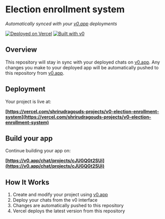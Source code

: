 # Election enrollment system

*Automatically synced with your [v0.app](https://v0.app) deployments*

[![Deployed on Vercel](https://img.shields.io/badge/Deployed%20on-Vercel-black?style=for-the-badge&logo=vercel)](https://vercel.com/shrirudragouds-projects/v0-election-enrollment-system)
[![Built with v0](https://img.shields.io/badge/Built%20with-v0.app-black?style=for-the-badge)](https://v0.app/chat/projects/cJUGQGt2SUi)

## Overview

This repository will stay in sync with your deployed chats on [v0.app](https://v0.app).
Any changes you make to your deployed app will be automatically pushed to this repository from [v0.app](https://v0.app).

## Deployment

Your project is live at:

**[https://vercel.com/shrirudragouds-projects/v0-election-enrollment-system](https://vercel.com/shrirudragouds-projects/v0-election-enrollment-system)**

## Build your app

Continue building your app on:

**[https://v0.app/chat/projects/cJUGQGt2SUi](https://v0.app/chat/projects/cJUGQGt2SUi)**

## How It Works

1. Create and modify your project using [v0.app](https://v0.app)
2. Deploy your chats from the v0 interface
3. Changes are automatically pushed to this repository
4. Vercel deploys the latest version from this repository